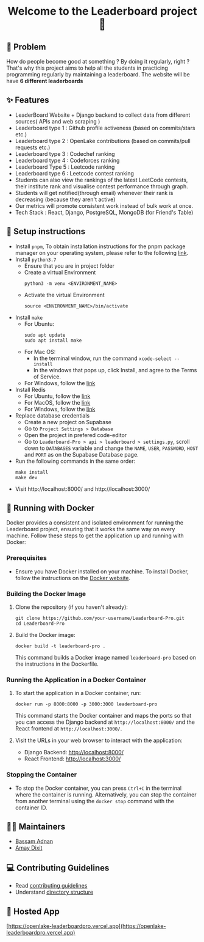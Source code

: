 <h1 align="center">Welcome to the Leaderboard project 👋</h1>

## 🤔 Problem
How do people become good at something ? By doing it regularly, right ? That's why this project aims to help all the students in practicing programming regularly by maintaining a leaderboard. The website will be have **6 different leaderboards**

## ✨ Features
- LeaderBoard Website + Django backend to collect data from different sources( APIs and web scraping )
- Leaderboard type 1 : Github profile activeness (based on commits/stars etc.)
- Leaderboard type 2 : OpenLake contributions (based on commits/pull requests etc.)
- Leaderboard type 3 : Codechef ranking
- Leaderboard type 4 : Codeforces ranking
- Leaderboard Type 5 : Leetcode ranking
- Leaderboard type 6 : Leetcode contest ranking
- Students can also view the rankings of the latest LeetCode contests, their institute rank and visualise contest performance through graph.
- Students will get notified(through email) whenever their rank is decreasing (because they aren't active)
- Our metrics will promote consistent work instead of bulk work at once.
- Tech Stack : React, Django, PostgreSQL, MongoDB (for Friend's Table)

## 📝 Setup instructions
- Install `pnpm`, To obtain installation instructions for the pnpm package manager on your operating system, please refer to the following [link](https://pnpm.io/installation).
- Install `python3.7`
    - Ensure that you are in project folder
    - Create a virtual Environment
        ```
        python3 -m venv <ENVIRONMENT_NAME>
        ```
    - Activate the virtual Environment
        ```
        source <ENVIRONMENT_NAME>/bin/activate
        ```
- Install `make`
    - For Ubuntu:
        ```
        sudo apt update
        sudo apt install make
        ```
    - For Mac OS:
        - In the terminal window, run the command ```xcode-select --install```
        - In the windows that pops up, click Install, and agree to the Terms of Service.
    - For Windows, follow the [link](https://linuxhint.com/install-use-make-windows/)
- Install Redis 
    - For Ubuntu, follow the [link](https://redis.io/docs/install/install-redis/install-redis-on-linux/)
    - For MacOS, follow the [link](https://redis.io/docs/install/install-redis/install-redis-on-mac-os/)
    - For Windows, follow the [link](https://redis.io/docs/install/install-redis/install-redis-on-windows/)
- Replace database credentials
    - Create a new project on Supabase
    - Go to `Project Settings > Database`
    - Open the project in prefered code-editor
    - Go to `Leaderboard-Pro > api > leaderboard > settings.py`, scroll down to `DATABASES` variable and change the `NAME`, `USER`, `PASSWORD`, `HOST` and `PORT` as on the Supabase Database page. 
- Run the following commands in the same order:
    ```
    make install
    make dev
    ```
- Visit http://localhost:8000/ and http://localhost:3000/

## 🐳 Running with Docker

Docker provides a consistent and isolated environment for running the Leaderboard project, ensuring that it works the same way on every machine. Follow these steps to get the application up and running with Docker:

### Prerequisites
- Ensure you have Docker installed on your machine. To install Docker, follow the instructions on the [Docker website](https://docs.docker.com/get-docker/).

### Building the Docker Image
1. Clone the repository (if you haven't already):
    ```
    git clone https://github.com/your-username/Leaderboard-Pro.git
    cd Leaderboard-Pro
    ```

2. Build the Docker image:
    ```
    docker build -t leaderboard-pro .
    ```

   This command builds a Docker image named `leaderboard-pro` based on the instructions in the Dockerfile.

### Running the Application in a Docker Container
1. To start the application in a Docker container, run:
    ```
    docker run -p 8000:8000 -p 3000:3000 leaderboard-pro
    ```

   This command starts the Docker container and maps the ports so that you can access the Django backend at `http://localhost:8000/` and the React frontend at `http://localhost:3000/`.

2. Visit the URLs in your web browser to interact with the application:
    - Django Backend: [http://localhost:8000/](http://localhost:8000/)
    - React Frontend: [http://localhost:3000/](http://localhost:3000/)

### Stopping the Container
- To stop the Docker container, you can press `Ctrl+C` in the terminal where the container is running. Alternatively, you can stop the container from another terminal using the `docker stop` command with the container ID.


## 🧑‍💻 Maintainers
- [Bassam Adnan](https://github.com/bassamadnan)
- [Amay Dixit](https://github.com/amaydixit11)

## 💻 Contributing Guidelines
- Read [contributing guidelines](https://github.com/OpenLake/Leaderboard-Pro/blob/main/.github/CONTRIBUTING.md)
- Understand [directory structure](https://github.com/OpenLake/Leaderboard-Pro/blob/main/.github/DIRECTORY.md)

## 👀 Hosted App
[https://openlake-leaderboardpro.vercel.app](https://openlake-leaderboardpro.vercel.app)
